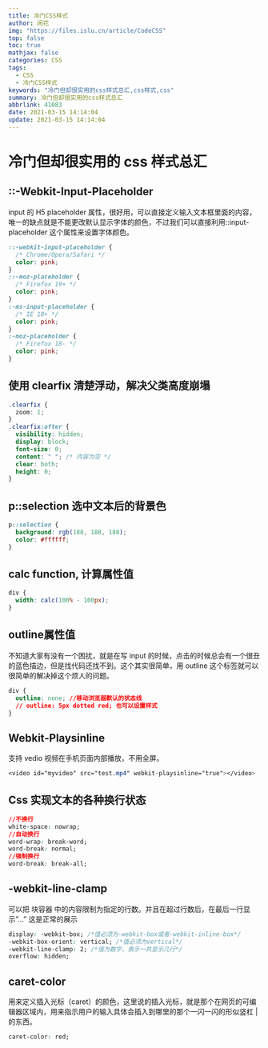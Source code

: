 ```yaml
---
title: 冷门CSS样式
author: 闲花
img: "https://files.islu.cn/article/CodeCSS"
top: false
toc: true
mathjax: false
categories: CSS
tags:
  - CSS
  - 冷门CSS样式
keywords: "冷门但却很实用的css样式总汇,css样式,css"
summary: 冷门但却很实用的css样式总汇
abbrlink: 41083
date: 2021-03-15 14:14:04
update: 2021-03-15 14:14:04
---
```


# 冷门但却很实用的 css 样式总汇

## **::-Webkit-Input-Placeholder**

input 的 H5 placeholder 属性，很好用，可以直接定义输入文本框里面的内容，唯一的缺点就是不能更改默认显示字体的颜色，不过我们可以直接利用::input-placeholder 这个属性来设置字体颜色。

```css
::-webkit-input-placeholder {
  /* Chrome/Opera/Safari */
  color: pink;
}
::-moz-placeholder {
  /* Firefox 19+ */
  color: pink;
}
:-ms-input-placeholder {
  /* IE 10+ */
  color: pink;
}
:-moz-placeholder {
  /* Firefox 18- */
  color: pink;
}
```

## **使用 clearfix 清楚浮动，解决父类高度崩塌**

```css
.clearfix {
  zoom: 1;
}
.clearfix:after {
  visibility: hidden;
  display: block;
  font-size: 0;
  content: " "; /* 内容为空 */
  clear: both;
  height: 0;
}
```

## **p::selection 选中文本后的背景色**

```css
p::selection {
  background: rgb(188, 188, 188);
  color: #ffffff;
}
```

## **calc function, 计算属性值**

```css
div {
  width: calc(100% - 100px);
}
```

## **outline**属性值

不知道大家有没有一个困扰，就是在写 input 的时候，点击的时候总会有一个很丑的蓝色描边，但是找代码还找不到。这个其实很简单，用 outline 这个标签就可以很简单的解决掉这个烦人的问题。

```css
div {
  outline: none; //移动浏览器默认的状态线
  // outline: 5px dotted red; 也可以设置样式
}
```

## **Webkit-Playsinline**

支持 vedio 视频在手机页面内部播放，不用全屏。

```css
<video id="myvideo" src="test.mp4" webkit-playsinline="true"></video>
```

## **Css 实现文本的各种换行状态**

```css
//不换行
white-space: nowrap;
//自动换行
word-wrap: break-word;
word-break: normal;
//强制换行
word-break: break-all;
```

## **-webkit-line-clamp**

可以把 块容器 中的内容限制为指定的行数。并且在超过行数后，在最后一行显示”…” 这是正常的展示

```css
display: -webkit-box; /*值必须为-webkit-box或者-webkit-inline-box*/
-webkit-box-orient: vertical; /*值必须为vertical*/
-webkit-line-clamp: 2; /*值为数字，表示一共显示几行*/
overflow: hidden;
```

## **caret-color**

用来定义插入光标（caret）的颜色，这里说的插入光标，就是那个在网页的可编辑器区域内，用来指示用户的输入具体会插入到哪里的那个一闪一闪的形似竖杠 | 的东西。

```css
caret-color: red;
```
